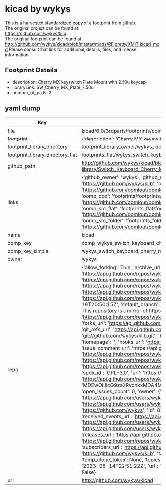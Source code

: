 # kicad by wykys  
This is a harvested standardized copy of a footprint from github.  
The original project can be found at:  
https://github.com/wykys/klib  
The original footprint can be found at:
http://github.com/wykys/kicad/blob/master/mods/RF.pretty/XMIT.kicad_mod
Please consult that link for additional, details, files, and license information.  
## Footprint Details
* description: Cherry MX keyswitch Plate Mount with 2.50u keycap  
* libraryLink: SW_Cherry_MX_Plate_2.50u  
* number_of_pads: 3  
## yaml dump  
| Key | Value |  
| --- | --- |  
| file | kicad/6.0/3rdparty/footprints/com_github_perigoso_keyswitch-kicad-library/Switch_Keyboard_Cherry_MX.pretty/SW_Cherry_MX_Plate_2.50u.kicad_mod |  
| footprint | {'description': 'Cherry MX keyswitch Plate Mount with 2.50u keycap', 'libraryLink': 'SW_Cherry_MX_Plate_2.50u', 'number_of_pads': 3} |  
| footprint_library_directory | footprint_library_owner/wykys_kicad |  
| footprint_library_directory_flat | footprints_flat/wykys_switch_keyboard_cherry_mx_sw_cherry_mx_plate_2_50u/working |  
| github_path | http://github.com/wykys/kicad/blob/master/6.0/3rdparty/footprints/com_github_perigoso_keyswitch-kicad-library/Switch_Keyboard_Cherry_MX.pretty/SW_Cherry_MX_Plate_2.50u.kicad_mod |  
| links | {'github_owner': 'wykys', 'github_repo_name': 'klib', 'github_src': 'http://github.com/wykys/kicad/blob/master/mods/RF.pretty/XMIT.kicad_mod', 'github_src_repo': 'https://github.com/wykys/klib', 'oomp_bot': 'footprints/wykys_switch_keyboard_cherry_mx_sw_cherry_mx_plate_2_50u/working', 'oomp_bot_github': 'https://github.com/oomlout/oomlout_oomp_footprint_bot/tree/main/footprints/wykys_switch_keyboard_cherry_mx_sw_cherry_mx_plate_2_50u/working', 'oomp_doc': 'footprints/footprints/wykys/Switch_Keyboard_Cherry_MX/SW_Cherry_MX_Plate_2.50u/working/', 'oomp_doc_github': 'https://github.com/oomlout/oomlout_oomp_footprint_doc/tree/main/footprints/footprints/wykys/Switch_Keyboard_Cherry_MX/SW_Cherry_MX_Plate_2.50u/working', 'oomp_src_flat': 'footprints_flat/footprints_flat/wykys_switch_keyboard_cherry_mx_sw_cherry_mx_plate_2_50u/working', 'oomp_src_flat_github': 'https://github.com/oomlout/oomlout_oomp_footprint_src/tree/main/footprints_flat/wykys_switch_keyboard_cherry_mx_sw_cherry_mx_plate_2_50u/working', 'oomp_src_folder': 'footprints_folder/footprints_folder/wykys/Switch_Keyboard_Cherry_MX/SW_Cherry_MX_Plate_2.50u/working', 'oomp_src_folder_github': 'https://github.com/oomlout/oomlout_oomp_footprint_src/tree/main/footprints_folder/wykys/Switch_Keyboard_Cherry_MX/SW_Cherry_MX_Plate_2.50u/working'} |  
| name | kicad |  
| oomp_key | oomp_wykys_switch_keyboard_cherry_mx_sw_cherry_mx_plate_2_50u |  
| oomp_key_simple | wykys_switch_keyboard_cherry_mx_sw_cherry_mx_plate_2_50u |  
| owner | wykys |  
| repo | {'allow_forking': True, 'archive_url': 'https://api.github.com/repos/wykys/klib/{archive_format}{/ref}', 'archived': False, 'assignees_url': 'https://api.github.com/repos/wykys/klib/assignees{/user}', 'blobs_url': 'https://api.github.com/repos/wykys/klib/git/blobs{/sha}', 'branches_url': 'https://api.github.com/repos/wykys/klib/branches{/branch}', 'clone_url': 'https://github.com/wykys/klib.git', 'collaborators_url': 'https://api.github.com/repos/wykys/klib/collaborators{/collaborator}', 'comments_url': 'https://api.github.com/repos/wykys/klib/comments{/number}', 'commits_url': 'https://api.github.com/repos/wykys/klib/commits{/sha}', 'compare_url': 'https://api.github.com/repos/wykys/klib/compare/{base}...{head}', 'contents_url': 'https://api.github.com/repos/wykys/klib/contents/{+path}', 'contributors_url': 'https://api.github.com/repos/wykys/klib/contributors', 'created_at': '2017-08-19T20:50:15Z', 'default_branch': 'main', 'deployments_url': 'https://api.github.com/repos/wykys/klib/deployments', 'description': "Wykys's KiCad library and toolkit. This repository is a mirror of https://gitlab.com/wykys/klib, so please direct the issue there.", 'disabled': False, 'downloads_url': 'https://api.github.com/repos/wykys/klib/downloads', 'events_url': 'https://api.github.com/repos/wykys/klib/events', 'fork': False, 'forks': 0, 'forks_count': 0, 'forks_url': 'https://api.github.com/repos/wykys/klib/forks', 'full_name': 'wykys/klib', 'git_commits_url': 'https://api.github.com/repos/wykys/klib/git/commits{/sha}', 'git_refs_url': 'https://api.github.com/repos/wykys/klib/git/refs{/sha}', 'git_tags_url': 'https://api.github.com/repos/wykys/klib/git/tags{/sha}', 'git_url': 'git://github.com/wykys/klib.git', 'has_discussions': False, 'has_downloads': True, 'has_issues': True, 'has_pages': False, 'has_projects': True, 'has_wiki': True, 'homepage': '', 'hooks_url': 'https://api.github.com/repos/wykys/klib/hooks', 'html_url': 'https://github.com/wykys/klib', 'id': 100820613, 'is_template': False, 'issue_comment_url': 'https://api.github.com/repos/wykys/klib/issues/comments{/number}', 'issue_events_url': 'https://api.github.com/repos/wykys/klib/issues/events{/number}', 'issues_url': 'https://api.github.com/repos/wykys/klib/issues{/number}', 'keys_url': 'https://api.github.com/repos/wykys/klib/keys{/key_id}', 'labels_url': 'https://api.github.com/repos/wykys/klib/labels{/name}', 'language': 'Python', 'languages_url': 'https://api.github.com/repos/wykys/klib/languages', 'license': {'key': 'gpl-3.0', 'name': 'GNU General Public License v3.0', 'node_id': 'MDc6TGljZW5zZTk=', 'spdx_id': 'GPL-3.0', 'url': 'https://api.github.com/licenses/gpl-3.0'}, 'merges_url': 'https://api.github.com/repos/wykys/klib/merges', 'milestones_url': 'https://api.github.com/repos/wykys/klib/milestones{/number}', 'mirror_url': None, 'name': 'klib', 'network_count': 0, 'node_id': 'MDEwOlJlcG9zaXRvcnkxMDA4MjA2MTM=', 'notifications_url': 'https://api.github.com/repos/wykys/klib/notifications{?since,all,participating}', 'open_issues': 0, 'open_issues_count': 0, 'owner': {'avatar_url': 'https://avatars.githubusercontent.com/u/8275996?v=4', 'events_url': 'https://api.github.com/users/wykys/events{/privacy}', 'followers_url': 'https://api.github.com/users/wykys/followers', 'following_url': 'https://api.github.com/users/wykys/following{/other_user}', 'gists_url': 'https://api.github.com/users/wykys/gists{/gist_id}', 'gravatar_id': '', 'html_url': 'https://github.com/wykys', 'id': 8275996, 'login': 'wykys', 'node_id': 'MDQ6VXNlcjgyNzU5OTY=', 'organizations_url': 'https://api.github.com/users/wykys/orgs', 'received_events_url': 'https://api.github.com/users/wykys/received_events', 'repos_url': 'https://api.github.com/users/wykys/repos', 'site_admin': False, 'starred_url': 'https://api.github.com/users/wykys/starred{/owner}{/repo}', 'subscriptions_url': 'https://api.github.com/users/wykys/subscriptions', 'type': 'User', 'url': 'https://api.github.com/users/wykys'}, 'private': False, 'pulls_url': 'https://api.github.com/repos/wykys/klib/pulls{/number}', 'pushed_at': '2022-10-18T02:52:15Z', 'releases_url': 'https://api.github.com/repos/wykys/klib/releases{/id}', 'size': 8035, 'ssh_url': 'git@github.com:wykys/klib.git', 'stargazers_count': 6, 'stargazers_url': 'https://api.github.com/repos/wykys/klib/stargazers', 'statuses_url': 'https://api.github.com/repos/wykys/klib/statuses/{sha}', 'subscribers_count': 4, 'subscribers_url': 'https://api.github.com/repos/wykys/klib/subscribers', 'subscription_url': 'https://api.github.com/repos/wykys/klib/subscription', 'svn_url': 'https://github.com/wykys/klib', 'tags_url': 'https://api.github.com/repos/wykys/klib/tags', 'teams_url': 'https://api.github.com/repos/wykys/klib/teams', 'temp_clone_token': None, 'topics': ['kicad', 'kicad-footprints', 'kicad-library'], 'trees_url': 'https://api.github.com/repos/wykys/klib/git/trees{/sha}', 'updated_at': '2023-06-14T22:51:22Z', 'url': 'https://api.github.com/repos/wykys/klib', 'visibility': 'public', 'watchers': 6, 'watchers_count': 6, 'web_commit_signoff_required': False} |  
| url | http://github.com/wykys/kicad |  

